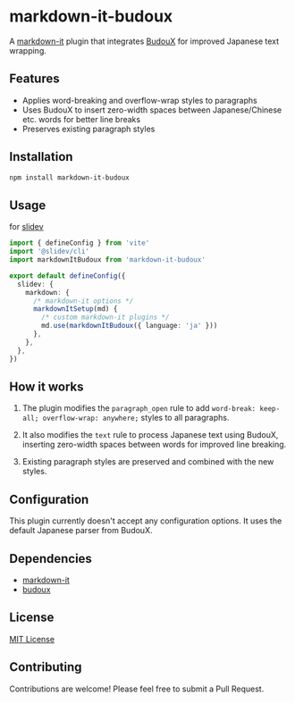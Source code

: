 # markdown-it-budoux

A [markdown-it](https://github.com/markdown-it/markdown-it) plugin that integrates [BudouX](https://github.com/google/budoux) for improved Japanese text wrapping.

## Features

- Applies word-breaking and overflow-wrap styles to paragraphs
- Uses BudouX to insert zero-width spaces between Japanese/Chinese etc. words for better line breaks
- Preserves existing paragraph styles

## Installation

```bash
npm install markdown-it-budoux
```

## Usage

for [slidev](https://sli.dev/)
```ts
import { defineConfig } from 'vite'
import '@slidev/cli'
import markdownItBudoux from 'markdown-it-budoux'

export default defineConfig({
  slidev: {
    markdown: {
      /* markdown-it options */
      markdownItSetup(md) {
        /* custom markdown-it plugins */
        md.use(markdownItBudoux({ language: 'ja' }))
      },
    },
  },
})
```

## How it works

1. The plugin modifies the `paragraph_open` rule to add `word-break: keep-all; overflow-wrap: anywhere;` styles to all paragraphs.

2. It also modifies the `text` rule to process Japanese text using BudouX, inserting zero-width spaces between words for improved line breaking.

3. Existing paragraph styles are preserved and combined with the new styles.

## Configuration

This plugin currently doesn't accept any configuration options. It uses the default Japanese parser from BudouX.

## Dependencies

- [markdown-it](https://github.com/markdown-it/markdown-it)
- [budoux](https://github.com/google/budoux)

## License

[MIT License](LICENSE)

## Contributing

Contributions are welcome! Please feel free to submit a Pull Request.
